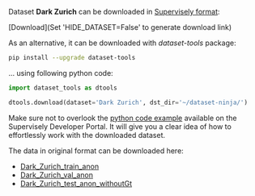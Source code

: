 Dataset **Dark Zurich** can be downloaded in [Supervisely format](https://developer.supervisely.com/api-references/supervisely-annotation-json-format):

 [Download](Set 'HIDE_DATASET=False' to generate download link)

As an alternative, it can be downloaded with *dataset-tools* package:
``` bash
pip install --upgrade dataset-tools
```

... using following python code:
``` python
import dataset_tools as dtools

dtools.download(dataset='Dark Zurich', dst_dir='~/dataset-ninja/')
```
Make sure not to overlook the [python code example](https://developer.supervisely.com/getting-started/python-sdk-tutorials/iterate-over-a-local-project) available on the Supervisely Developer Portal. It will give you a clear idea of how to effortlessly work with the downloaded dataset.

The data in original format can be downloaded here:

- [Dark_Zurich_train_anon](https://data.vision.ee.ethz.ch/csakarid/shared/GCMA_UIoU/Dark_Zurich_train_anon.zip)
- [Dark_Zurich_val_anon](https://data.vision.ee.ethz.ch/csakarid/shared/GCMA_UIoU/Dark_Zurich_val_anon.zip)
- [Dark_Zurich_test_anon_withoutGt](https://data.vision.ee.ethz.ch/csakarid/shared/GCMA_UIoU/Dark_Zurich_test_anon_withoutGt.zip)
